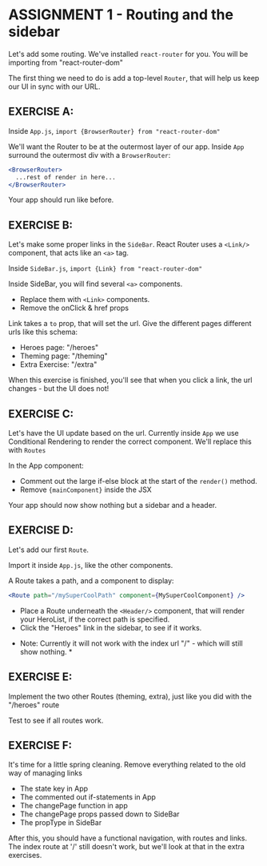 # ASSIGNMENT 1 - Routing and the sidebar

Let's add some routing. We've installed `react-router` for you.
You will be importing from "react-router-dom"

The first thing we need to do is add a top-level `Router`, that will help us
keep our UI in sync with our URL.

## EXERCISE A:
Inside `App.js`, `import {BrowserRouter} from "react-router-dom"`

We'll want the Router to be at the outermost layer of our app.
Inside `App` surround the outermost div with a `BrowserRouter`:
```jsx harmony
<BrowserRouter>
  ...rest of render in here...
</BrowserRouter>
```
Your app should run like before.

## EXERCISE B:
Let's make some proper links in the `SideBar`.
React Router uses a `<Link/>` component, that acts like an `<a>` tag.

Inside `SideBar.js`, `import {Link} from "react-router-dom"`

Inside SideBar, you will find several `<a>` components.
 - Replace them with `<Link>` components.
 - Remove the onClick & href props

Link takes a `to` prop, that will set the url.
Give the different pages different urls like this schema:

  - Heroes page: "/heroes"
  - Theming page: "/theming"
  - Extra Exercise: "/extra"

When this exercise is finished, you'll see that when you click a link,
the url changes - but the UI does not!

## EXERCISE C:
Let's have the UI update based on the url.
Currently inside `App` we use Conditional Rendering to render
the correct component. We'll replace this with `Routes`

In the App component:

  - Comment out the large if-else block at the start of the `render()` method.
  - Remove `{mainComponent}` inside the JSX

Your app should now show nothing but a sidebar and a header.

## EXERCISE D:
Let's add our first `Route`.

Import it inside `App.js`, like the other components.

A Route takes a path, and a component to display:
```jsx harmony
<Route path="/mySuperCoolPath" component={MySuperCoolComponent} />
```

- Place a Route underneath the `<Header/>` component, that will render your HeroList,
  if the correct path is specified.
- Click the "Heroes" link in the sidebar, to see if it works.

* Note: Currently it will not work with the index url "/" - which will still show nothing. *

## EXERCISE E:
Implement the two other Routes (theming, extra), just like you did with the "/heroes" route

Test to see if all routes work.

## EXERCISE F:
It's time for a little spring cleaning.
Remove everything related to the old way of managing links

 - The state key in App
 - The commented out if-statements in App
 - The changePage function in app
 - The changePage props passed down to SideBar
 - The propType in SideBar


After this, you should have a functional navigation, with
routes and links.
The index route at '/' still doesn't work, but we'll
look at that in the extra exercises.

